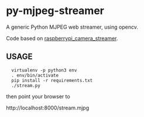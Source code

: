 # py-mjpeg-streamer

A generic Python MJPEG web streamer, using opencv.

Code based on [raspberrypi_camera_streamer](https://github.com/yasinarabi/raspberrypi_camera_streamer).

## USAGE

```
  virtualenv -p python3 env
  . env/bin/activate
  pip install -r requirements.txt
  ./stream.py
```

then point your browser to

   http://localhost:8000/stream.mjpg
